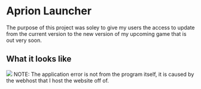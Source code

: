 # Aprion Launcher
The purpose of this project was soley to give my users the access to update from the current version to the new version of my upcoming game that is out very soon.

## What it looks like
<img src="Images/Program.jpg">
NOTE: The application error is not from the program itself, it is caused by the webhost that I host the website off of.
